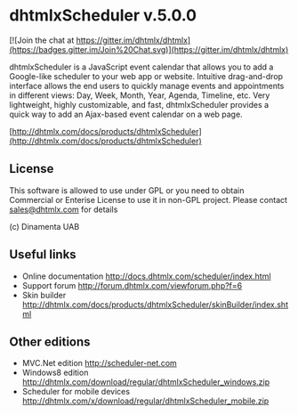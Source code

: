 dhtmlxScheduler v.5.0.0
=====================

[![Join the chat at https://gitter.im/dhtmlx/dhtmlx](https://badges.gitter.im/Join%20Chat.svg)](https://gitter.im/dhtmlx/dhtmlx) 

dhtmlxScheduler is a JavaScript event calendar that allows you to add a Google-like scheduler to your web app or website. Intuitive drag-and-drop interface allows the end users to quickly manage events and appointments in different views: Day, Week, Month, Year, Agenda, Timeline, etc. Very lightweight, highly customizable, and fast, dhtmlxScheduler provides a quick way to add an Ajax-based event calendar on a web page.

[http://dhtmlx.com/docs/products/dhtmlxScheduler](http://dhtmlx.com/docs/products/dhtmlxScheduler)


License
----------

This software is allowed to use under GPL or you need to obtain Commercial or Enterise License
to use it in non-GPL project. Please contact sales@dhtmlx.com for details

(c) Dinamenta UAB



Useful links
-------------

- Online  documentation
	http://docs.dhtmlx.com/scheduler/index.html
- Support forum
	http://forum.dhtmlx.com/viewforum.php?f=6
- Skin builder
	http://dhtmlx.com/docs/products/dhtmlxScheduler/skinBuilder/index.shtml


Other editions
--------------

- MVC.Net edition
	http://scheduler-net.com
- Windows8 edition
	http://dhtmlx.com/download/regular/dhtmlxScheduler_windows.zip
- Scheduler for mobile devices
	http://dhtmlx.com/x/download/regular/dhtmlxScheduler_mobile.zip

